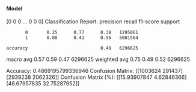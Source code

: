 #### Model
[0 0 0 ... 0 0 0]
Classification Report:
              precision    recall  f1-score   support

           0       0.25      0.77      0.38   1295061
           1       0.88      0.41      0.56   5001564

    accuracy                           0.49   6296625
   macro avg       0.57      0.59      0.47   6296625
weighted avg       0.75      0.49      0.52   6296625

Accuracy: 0.4869195799336946
Confusion Matrix:
[[1003624  291437]
 [2939238 2062326]]
Confusion Matrix (%):
[[15.93907847  4.62846366]
 [46.67957835 32.75287952]]
